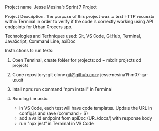 Project name: Jesse Mesina's Sprint 7 Project

Project Description: The purpose of this project was to test HTTP requests within Terminal in order to verify if the code is correctly working using API endpoints for Urban Grocers app.  

Technologies and Techniques used: Git, VS Code, GitHub, Terminal, JavaScript, Command Line, apiDoc

Instructions to run tests:

1. Open Terminal, create folder for projects:
    cd ~
    mkdir projects
    cd projects

2. Clone repository:
    git clone git@github.com: jessemesina1/hm07-qa-us.git

3. Intall npm:
    run command "npm install" in Terminal 

4. Running the tests:
   - in VS Code, each test will have code templates.  Update the URL in config.js and save (command + S)
   - add a valid endpoint from apiDoc (URL/docs/) with response body
   - run "npx jest" in Terminal in VS Code

